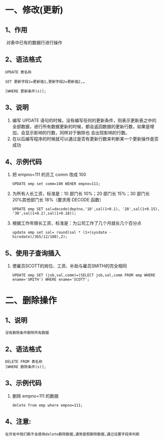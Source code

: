 # 一、修改(更新)

## 1、作用

​	对表中已有的数据行进行操作

## 2、语法格式

```
UPDATE 表名称 

SET 更新字段1=更新值1,更新字段2=更新值2,… 

[WHERE 更新条件(s)];
```

## 3、说明

1. 编写 UPDATE 语句的时候，没有编写任何的更新条件，则表示更新表之中的全部数据，进行所有数据更新的时候，都会返回数据的更新行数，如果是增加，会显示影响的行数，同样对于删除也 会出现影响的行数。
2. 在以后编写程序的时候就可以通过是否有更新行数来判断某一个更新操作是否成功

## 4、示例代码

1. 把 empno=111 的员工 comm 改成 100

   ```mysql
   UPDATE emp set comm=100 WEHER empno=111;
   ```

2. 为所有人长工资，标准是：10 部门长 10%；20 部门长 15%；30 部门长 20%其他部门长 18%（要求用 DECODE 函数）

   ```mysql
   UPDATE emp SET sal=decode(deptno,'10',sal(1+0.1), '20',sal(1+0.15), '30',sal(1+0.2),sal(1+0.18));
   ```

3. 根据工作年限长工资，标准是：为公司工作了几个月就长几个百分点

   ```mysql
   update emp set sal= round(sal * (1+(sysdate - hiredate)/365/12/100),2);
   ```

## 5、使用子查询插入

1. 使雇员SCOTT的岗位、工资、补助与雇员SMITH的完全相同

   ```mysql
   UPDATE emp SET (job,sal,comm)=(SELECT job,sal,comm FROM emp WHERE ename='SMITH') WHERE ename='SCOTT';
   ```

# 二、删除操作

## 1、说明

```
没有删除条件删除所有数据
```

## 2、语法格式

```
DELETE FROM 表名称
[WHERE 删除条件(s)];
```

## 3、示例代码

1. 删除 empno=111 的数据

   ```
   delete from emp where empno=111;
   ```

## 4、注意:

```
在开发中我们都不会使用delete删除数据,通常是假删除数据,通过设置字段来判断
```